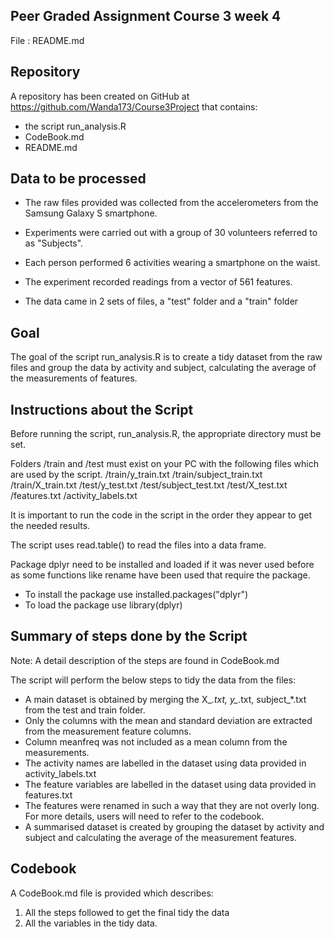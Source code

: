 ## Peer Graded Assignment Course 3 week 4

File : README.md

Repository
----------
A repository has been created on GitHub at https://github.com/Wanda173/Course3Project that contains:
- the script run_analysis.R 
- CodeBook.md
- README.md

Data to be processed
--------------------
- The raw files provided was collected from the accelerometers from the Samsung Galaxy S smartphone.
- Experiments were carried out with a group of 30 volunteers referred to as "Subjects".
- Each person performed 6 activities wearing a smartphone on the waist.
- The experiment recorded readings from a vector of 561 features. 

- The data came in 2 sets of files, a "test" folder and a "train" folder 

Goal
----
The goal of the script run_analysis.R is to create a tidy dataset from the raw files and group the data by activity and subject,
calculating the average of the measurements of features.

Instructions about the Script
-----------------------------
Before running the script, run_analysis.R, the appropriate directory must be set.

Folders /train and /test must exist on your PC with the following files which are used by the script.
/train/y_train.txt
/train/subject_train.txt
/train/X_train.txt
/test/y_test.txt
/test/subject_test.txt
/test/X_test.txt
/features.txt
/activity_labels.txt

It is important to run the code in the script in the order they appear to get the needed results.

The script uses read.table() to read the files into a data frame.

Package dplyr need to be installed and loaded if it was never used before as some functions like rename
have been used that require the package.
- To install the package use installed.packages("dplyr") 
- To load the package use library(dplyr)

Summary of steps done by the Script
-----------------------------------
Note: A detail description of the steps are found in CodeBook.md

The script will perform the below steps to tidy the data from the files:
- A main dataset is obtained by merging the X_*.txt, y_*.txt, subject_*.txt from the test and train folder.
- Only the columns with the mean and standard deviation are extracted from the measurement feature columns.
- Column meanfreq was not included as a mean column from the measurements.
- The activity names are labelled in the dataset using data provided in activity_labels.txt 
- The feature variables are labelled in the dataset using data provided in features.txt
- The features were renamed in such a way that they are not overly long.  For more details, users will
  need to refer to the codebook.
- A summarised dataset is created by grouping the dataset by activity and subject and calculating the average
  of the measurement features.

Codebook
--------
A CodeBook.md file is provided which describes:
1) All the steps followed to get the final tidy the data
2) All the variables in the tidy data.

